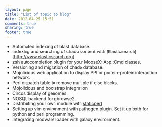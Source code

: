 ```yaml
---
layout: page
title: "List of topic to blog"
date: 2012-04-25 15:51
comments: true
sharing: true
footer: true
---
```



* Automated indexing of blast database.
* Indexing and searching of chado content with [Elasticsearch][http://www.elasticsearch.org]
* zsh autocompletion plugin for your MooseX::App::Cmd classes.
* Versioning and migration of chado database.
* Mojolicious web application to display PPI or protein-protein interaction network.
* Perl dispatch table to remove multiple if else blocks.
* Mojolicious and bootstrap integration
* Circos display of genomes.
* NOSQL backend for gbrowse2.
* Distributing your own module with [staticperl](https://metacpan.org/module/staticperl)
* Setting up vim environment with pathogen plugin. Set it up both for python and perl
  programming.
* Integrating modware loader with galaxy environment.

